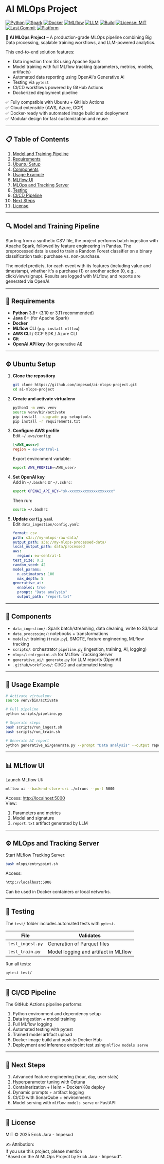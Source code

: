 # AI MLOps Project

[![Python](https://img.shields.io/badge/python-3.8%2B-blue)](https://www.python.org/)
[![Spark](https://img.shields.io/badge/Spark-3.5.5-orange)](https://spark.apache.org/)
[![Docker](https://img.shields.io/badge/docker-20.10-blue)](https://www.docker.com/)
[![MLflow](https://img.shields.io/badge/MLflow-2.6.2-green)](https://mlflow.org/)
[![LLM](https://img.shields.io/badge/GenerativeAI-OpenAI-blueviolet)](https://openai.com/)
[![Build](https://github.com/impesud/ai-mlops-project/actions/workflows/ci-cd.yml/badge.svg)](https://github.com/impesud/ai-mlops-project/actions/workflows/ci-cd.yml)
[![License: MIT](https://img.shields.io/badge/License-MIT-yellow.svg)](https://github.com/impesud/ai-mlops-project/blob/main/LICENSE)
[![Last Commit](https://img.shields.io/github/last-commit/impesud/ai-mlops-project)](https://github.com/impesud/ai-mlops-project/commits/main)
[![Platform](https://img.shields.io/badge/platform-Ubuntu-blue)]()

🚀 **AI MLOps Project** – A production-grade MLOps pipeline combining Big Data processing, scalable training workflows, and LLM-powered analytics.

This end-to-end solution features:  
- Data ingestion from S3 using Apache Spark  
- Model training with full MLflow tracking (parameters, metrics, models, artifacts)  
- Automated data reporting using OpenAI's Generative AI  
- Testing via `pytest`  
- CI/CD workflows powered by GitHub Actions  
- Dockerized deployment pipeline

✅ Fully compatible with Ubuntu + GitHub Actions  
✅ Cloud extensible (AWS, Azure, GCP)  
✅ Docker-ready with automated image build and deployment  
✅ Modular design for fast customization and reuse

---

## 📋 Table of Contents

1. [Model and Training Pipeline](#-model-and-training-pipeline)  
2. [Requirements](#-requirements)  
3. [Ubuntu Setup](#-ubuntu-setup)  
4. [Components](#-components)  
5. [Usage Example](#-usage-example)  
6. [MLflow UI](#-mlflow-ui)  
7. [MLOps and Tracking Server](#-mlops-and-tracking-server)  
8. [Testing](#-testing)  
9. [CI/CD Pipeline](#-cicd-pipeline)  
10. [Next Steps](#-next-steps)  
11. [License](#-license)

---

## 🔍 Model and Training Pipeline

Starting from a synthetic CSV file, the project performs batch ingestion with Apache Spark, followed by feature engineering in Pandas. The preprocessed data is used to train a Random Forest classifier on a binary classification task: purchase vs. non-purchase.

The model predicts, for each event with its features (including value and timestamp), whether it's a purchase (1) or another action (0, e.g., click/view/signup). Results are logged with MLflow, and reports are generated via OpenAI.

---

## 🔧 Requirements

* **Python** 3.8+ (3.10 or 3.11 recommended)  
* **Java** 8+ (for Apache Spark)  
* **Docker**  
* **MLflow** CLI (`pip install mlflow`)  
* **AWS CLI** / GCP SDK / Azure CLI  
* **Git**  
* **OpenAI API key** (for generative AI)

---

## ⚙️ Ubuntu Setup

1. **Clone the repository**
   ```bash
   git clone https://github.com/impesud/ai-mlops-project.git
   cd ai-mlops-project
   ```

2. **Create and activate virtualenv**
   ```bash
   python3 -m venv venv
   source venv/bin/activate
   pip install --upgrade pip setuptools
   pip install -r requirements.txt
   ```

3. **Configure AWS profile**  
   Edit `~/.aws/config`:
   ```ini
   [<AWS_user>]
   region = eu-central-1
   ```
   Export environment variable:
   ```bash
   export AWS_PROFILE=<AWS_user>
   ```

4. **Set OpenAI key**  
   Add in `~/.bashrc` or `~/.zshrc`:
   ```bash
   export OPENAI_API_KEY="sk-xxxxxxxxxxxxxxxxxxxx"
   ```
   Then run:
   ```bash
   source ~/.bashrc
   ```

5. **Update `config.yaml`**  
   Edit `data_ingestion/config.yaml`:
   ```yaml
   format: csv
   path: s3a://my-mlops-raw-data/
   output_path: s3a://my-mlops-processed-data/
   local_output_path: data/processed
   aws:
     region: eu-central-1
   test_size: 0.2
   random_seed: 42
   model_params:
     n_estimators: 100
     max_depth: 5
   generative_ai:
     enabled: true
     prompt: "Data analysis"
     output_path: "report.txt"
   ```

---

## 🧩 Components

* `data_ingestion/`: Spark batch/streaming, data cleaning, write to S3/local  
* `data_processing/`: notebooks + transformations  
* `models/`: training (`train.py`), SMOTE, feature engineering, MLflow tracking  
* `scripts/`: orchestrator `pipeline.py` (ingestion, training, AI, logging)  
* `mlops/`: `entrypoint.sh` for MLflow Tracking Server  
* `generative_ai/`: `generate.py` for LLM reports (OpenAI)  
* `.github/workflows/`: CI/CD and automated testing

---

## 🎯 Usage Example

```bash
# Activate virtualenv
source venv/bin/activate

# Full pipeline
python scripts/pipeline.py

# Separate steps
bash scripts/run_ingest.sh
bash scripts/run_train.sh

# Generate AI report
python generative_ai/generate.py --prompt "Data analysis" --output report.txt
```

---

## 📊 MLflow UI

Launch MLflow UI:
```bash
mlflow ui --backend-store-uri ./mlruns --port 5000
```

Access: [http://localhost:5000](http://localhost:5000)  
View:
1. Parameters and metrics  
2. Model and signature  
3. `report.txt` artifact generated by LLM

---

## ⚙️ MLOps and Tracking Server

Start MLflow Tracking Server:
```bash
bash mlops/entrypoint.sh
```
Access:
```bash
http://localhost:5000
```
Can be used in Docker containers or local networks.

---

## 🧪 Testing

The `test/` folder includes automated tests with `pytest`.

| File             | Validates                                   |
|------------------|---------------------------------------------|
| `test_ingest.py` | Generation of Parquet files                |
| `test_train.py`  | Model logging and artifact in MLflow       |

Run all tests:
```bash
pytest test/
```

---

## 🔁 CI/CD Pipeline

The GitHub Actions pipeline performs:

1. Python environment and dependency setup
2. Data ingestion + model training
3. Full MLflow logging
4. Automated testing with pytest
5. Trained model artifact upload
6. Docker image build and push to Docker Hub
7. Deployment and inference endpoint test using `mlflow models serve`

---

## 🚀 Next Steps

1. Advanced feature engineering (hour, day, user stats)  
2. Hyperparameter tuning with Optuna  
3. Containerization + Helm + Docker/K8s deploy  
4. Dynamic prompts + artifact logging  
5. CI/CD with SonarQube + environments  
6. Model serving with `mlflow models serve` or FastAPI

---

## 📜 License

MIT © 2025 Erick Jara - Impesud

✍️ Attribution:  
If you use this project, please mention  
"Based on the AI MLOps Project by Erick Jara - Impesud".



